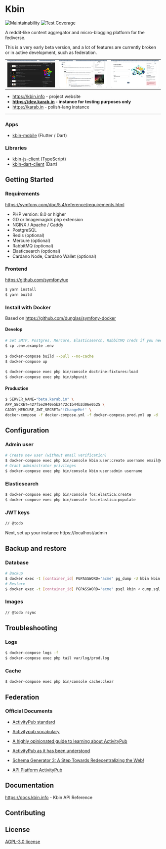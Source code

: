 # Kbin

[![Maintainability](https://api.codeclimate.com/v1/badges/ee285c05da04524ea2f9/maintainability)](https://codeclimate.com/github/ernestwisniewski/kbin/maintainability)
[![Test Coverage](https://api.codeclimate.com/v1/badges/ee285c05da04524ea2f9/test_coverage)](https://codeclimate.com/github/ernestwisniewski/kbin/test_coverage)

A reddit-like content aggregator and micro-blogging platform for the fediverse.

This is a very early beta version, and a lot of features are currently broken or in active development, such as federation.

|     |     |     |
| --- | --- | --- |
![](assets/screenshots/s1.png)  |  ![](assets/screenshots/s2.png)  |  ![](assets/screenshots/s3.png)

* https://kbin.info - project website
* **https://dev.karab.in - instance for testing purposes only**
* https://karab.in - polish-lang instance

---

### Apps
* [kbin-mobile](https://github.com/ernestwisniewski/kbin-mobile) (Flutter / Dart)

### Libraries
* [kbin-js-client](https://github.com/ernestwisniewski/kbin-js-client) (TypeScript)
* [kbin-dart-client](#) (Dart)

## Getting Started

### Requirements

https://symfony.com/doc/5.4/reference/requirements.html

* PHP version: 8.0 or higher
* GD or Imagemagick php extension
* NGINX / Apache / Caddy
* PostgreSQL
* Redis (optional)
* Mercure (optional)
* RabbitMQ (optional)
* Elasticsearch (optional)
* Cardano Node, Cardano Wallet (optional)

### Frontend

https://github.com/symfony/ux

```bash
$ yarn install
$ yarn build
```

### Install with Docker

Based on https://github.com/dunglas/symfony-docker

#### Develop

```bash
# Set SMTP, Postgres, Mercure, Elasticsearch, RabbitMQ creds if you need it.
$ cp .env.example .env

$ docker-compose build --pull --no-cache
$ docker-compose up

$ docker-compose exec php bin/console doctrine:fixtures:load
$ docker-compose exec php bin/phpunit
```

#### Production

```bash
$ SERVER_NAME="beta.karab.in" \
APP_SECRET=427f5e2940e5b2472c1b44b2d06e0525 \
CADDY_MERCURE_JWT_SECRET='!ChangeMe!' \
docker-compose -f docker-compose.yml -f docker-compose.prod.yml up -d
```

## Configuration

### Admin user

```bash
# Create new user (without email verification)
$ docker-compose exec php bin/console kbin:user:create username email@exmple.com password
# Grant administrator privileges
$ docker-compose exec php bin/console kbin:user:admin username
```

### Elasticsearch
```bash
$ docker-compose exec php bin/console fos:elastica:create
$ docker-compose exec php bin/console fos:elastica:populate
```

### JWT keys
```bash
// @todo 
```

Next, set up your instance https://localhost/admin

## Backup and restore

### Database
```bash
# Backup
$ docker exec -t [container_id] PGPASSWORD="acme" pg_dump -U kbin kbin dump_`date +%d-%m-%Y"_"%H_%M_%S`.sql
# Restore
$ docker exec -t [container_id] PGPASSWORD="acme" psql kbin < dump.sql // @todo
```

### Images
```bash
// @todo rsync
```

## Troubleshooting

### Logs
```bash
$ docker-compose logs -f
$ docker-compose exec php tail var/log/prod.log
```

### Cache
```bash
$ docker-compose exec php bin/console cache:clear
```

## Federation

### Official Documents
* [ActivityPub standard](https://www.w3.org/TR/activitypub/)
* [Activitypub vocabulary](https://www.w3.org/TR/activitystreams-vocabulary/)


* [A highly opinionated guide to learning about ActivityPub](https://tinysubversions.com/notes/reading-activitypub/)
* [ActivityPub as it has been understood](https://flak.tedunangst.com/post/ActivityPub-as-it-has-been-understood)
* [Schema Generator 3: A Step Towards Redecentralizing the Web!](https://dunglas.fr/2021/01/schema-generator-3-a-step-towards-redecentralizing-the-web/)
* [API Platform ActivityPub](https://github.com/api-platform/activity-pub)


## Documentation

https://docs.kbin.info - Kbin API Reference

## Contributing

## License

[AGPL-3.0 license](https://github.com/ernestwisniewski/kbin/blob/main/LICENSE)
